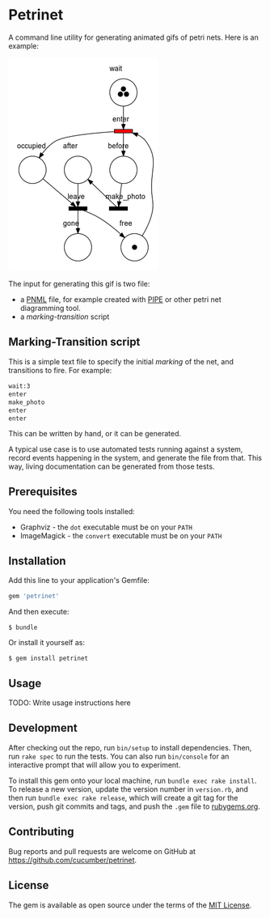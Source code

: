 # Petrinet

A command line utility for generating animated gifs of petri nets. Here is an example:

![x-ray](./examples/x-ray-machine/v2-fixed.gif)

The input for generating this gif is two file:

* a [PNML](https://en.wikipedia.org/wiki/Petri_Net_Markup_Language) file, for example created with 
  [PIPE](https://sarahtattersall.github.io/PIPE/) or other petri net diagramming tool.
* a *marking-transition* script

## Marking-Transition script

This is a simple text file to specify the initial *marking* of the net, and transitions to fire. For example:

```
wait:3
enter
make_photo
enter
enter
```

This can be written by hand, or it can be generated.

A typical use case is to use automated tests running against a system, record events happening in the system,
and generate the file from that. This way, living documentation can be generated from those tests.

## Prerequisites

You need the following tools installed:

* Graphviz - the `dot` executable must be on your `PATH`
* ImageMagick - the `convert` executable must be on your `PATH`

## Installation

Add this line to your application's Gemfile:

```ruby
gem 'petrinet'
```

And then execute:

    $ bundle

Or install it yourself as:

    $ gem install petrinet

## Usage

TODO: Write usage instructions here

## Development

After checking out the repo, run `bin/setup` to install dependencies. Then, run `rake spec` to run the tests. You can also run `bin/console` for an interactive prompt that will allow you to experiment.

To install this gem onto your local machine, run `bundle exec rake install`. To release a new version, update the version number in `version.rb`, and then run `bundle exec rake release`, which will create a git tag for the version, push git commits and tags, and push the `.gem` file to [rubygems.org](https://rubygems.org).

## Contributing

Bug reports and pull requests are welcome on GitHub at https://github.com/cucumber/petrinet.

## License

The gem is available as open source under the terms of the [MIT License](https://opensource.org/licenses/MIT).
